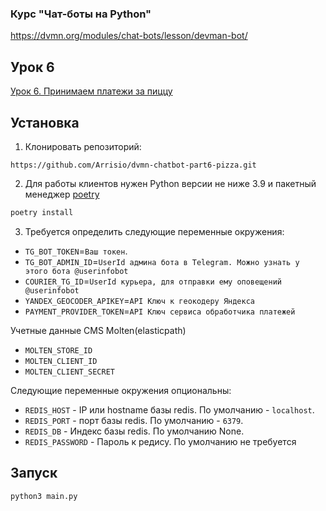 ### Курс "Чат-боты на Python"
https://dvmn.org/modules/chat-bots/lesson/devman-bot/

## Урок 6
[Урок 6. Принимаем платежи за пиццу ](https://dvmn.org/modules/chat-bots/lesson/pizza-bot)  


## Установка

1. Клонировать репозиторий:
```
https://github.com/Arrisio/dvmn-chatbot-part6-pizza.git
```

2. Для работы клиентов нужен Python версии не ниже 3.9 и пакетный менеджер [poetry](https://python-poetry.org/docs/)
```bash
poetry install
```

3. Требуется определить следующие переменные окружения:
- `TG_BOT_TOKEN`=`Ваш токен`.
- `TG_BOT_ADMIN_ID`=`UserId админа бота в Telegram. Можно узнать у этого бота @userinfobot`
- `COURIER_TG_ID`=`UserId курьера, для отправки ему оповещений @userinfobot`
- `YANDEX_GEOCODER_APIKEY`=`API Ключ к геокодеру Яндекса`
- `PAYMENT_PROVIDER_TOKEN`=`API Ключ сервиса обработчика платежей`

Учетные данные CMS Molten(elasticpath)
- `MOLTEN_STORE_ID`
- `MOLTEN_CLIENT_ID`
- `MOLTEN_CLIENT_SECRET`


Следующие переменные окружения опциональны:
- `REDIS_HOST` - IP или hostname базы redis. По умолчанию - `localhost`.  
- `REDIS_PORT` - порт базы redis. По умолчанию - `6379`.  
- `REDIS_DB` - Индекс базы redis. По умолчанию None.
- `REDIS_PASSWORD` - Пароль к редису. По умолчанию не требуется  
  

## Запуск
```
python3 main.py
```

